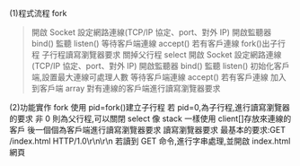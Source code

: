 (1)程式流程
fork
>開啟 Socket
>設定網路連線(TCP/IP 協定、port、對外 IP)
>開啟監聽器 bind()
>監聽 listen()
>等待客戶端連線 accept()
>若有客戶連線 fork()出子行程
>子行程讀寫瀏覽器要求
>關掉父行程
select
>開啟 Socket
>設定網路連線(TCP/IP 協定、port、對外 IP)
>開啟監聽器 bind()
>監聽 listen()
>初始化客戶端,設置最大連線可處理人數
>等待客戶端連線 accept()
>若有客戶連線 加入到客戶端 array
>對有連線的客戶端進行讀寫瀏覽器要求

(2)功能實作
fork
使用 pid=fork()建立子行程
若 pid=0,為子行程,進行讀寫瀏覽器的要求
非 0 則為父行程,可以關閉
select
像 stack 一樣使用 client[]存放來連線的客戶
後一個個為客戶端進行讀寫瀏覽器要求
讀寫瀏覽器要求
最基本的要求:GET /index.html HTTP/1.0\r\n\r\n
若讀到 GET 命令,進行字串處理,並開啟 index.html 網頁
